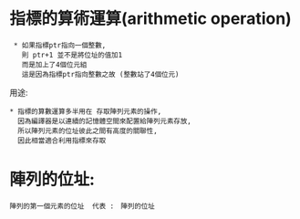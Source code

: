 # 指標的算術運算(arithmetic operation) 
```
 * 如果指標ptr指向一個整數,
   則 ptr+1 並不是將位址的值加1
   而是加上了4個位元組
   這是因為指標ptr指向整數之故 (整數站了4個位元)

```
用途:
```
* 指標的算數運算多半用在 存取陣列元素的操作,
  因為編譯器是以連續的記憶體空間來配置給陣列元素存放,
  所以陣列元素的位址彼此之間有高度的關聯性,
  因此相當適合利用指標來存取
```
# 陣列的位址: 
```
陣列的第一個元素的位址  代表 :　陣列的位址  
```  
# 

  
  
